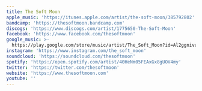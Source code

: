 ```yaml
---
title: The Soft Moon
apple_music: 'https://itunes.apple.com/artist/the-soft-moon/385792802'
bandcamp: 'https://thesoftmoon.bandcamp.com'
discogs: 'https://www.discogs.com/artist/1775650-The-Soft-Moon'
facebook: 'https://www.facebook.com/thesoftmoon'
google_music: >-
  https://play.google.com/store/music/artist/The_Soft_Moon?id=Al2ggnivuj7zyfgft262fglmi4a
instagram: 'https://www.instagram.com/the_soft_moon'
soundcloud: 'https://soundcloud.com/thesoftmoon'
spotify: 'https://open.spotify.com/artist/40HeNm05FEAxGx8gUOV4my'
twitter: 'https://twitter.com/thesoftmoon'
website: 'https://www.thesoftmoon.com'
youtube: ''
---
```

